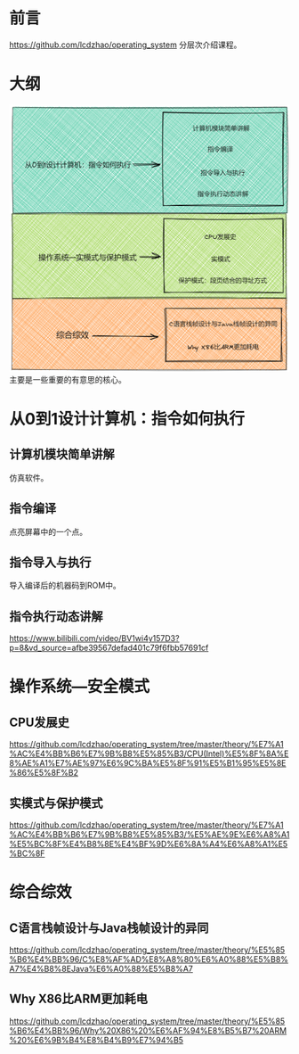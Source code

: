 # 前言
https://github.com/lcdzhao/operating_system
分层次介绍课程。
# 大纲
![大纲](README.assets/arch.png)
主要是一些重要的有意思的核心。
# 从0到1设计计算机：指令如何执行
## 计算机模块简单讲解
仿真软件。
## 指令编译
点亮屏幕中的一个点。
## 指令导入与执行
导入编译后的机器码到ROM中。
## 指令执行动态讲解
https://www.bilibili.com/video/BV1wi4y157D3?p=8&vd_source=afbe39567defad401c79f6fbb57691cf

# 操作系统—安全模式
## CPU发展史
https://github.com/lcdzhao/operating_system/tree/master/theory/%E7%A1%AC%E4%BB%B6%E7%9B%B8%E5%85%B3/CPU(Intel)%E5%8F%8A%E8%AE%A1%E7%AE%97%E6%9C%BA%E5%8F%91%E5%B1%95%E5%8E%86%E5%8F%B2
## 实模式与保护模式
https://github.com/lcdzhao/operating_system/tree/master/theory/%E7%A1%AC%E4%BB%B6%E7%9B%B8%E5%85%B3/%E5%AE%9E%E6%A8%A1%E5%BC%8F%E4%B8%8E%E4%BF%9D%E6%8A%A4%E6%A8%A1%E5%BC%8F

# 综合综效
## C语言栈帧设计与Java栈帧设计的异同
https://github.com/lcdzhao/operating_system/tree/master/theory/%E5%85%B6%E4%BB%96/C%E8%AF%AD%E8%A8%80%E6%A0%88%E5%B8%A7%E4%B8%8EJava%E6%A0%88%E5%B8%A7
## Why X86比ARM更加耗电
https://github.com/lcdzhao/operating_system/tree/master/theory/%E5%85%B6%E4%BB%96/Why%20X86%20%E6%AF%94%E8%B5%B7%20ARM%20%E6%9B%B4%E8%B4%B9%E7%94%B5
